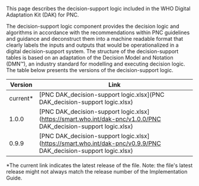This page describes the decision-support logic included in the WHO Digital Adaptation Kit (DAK) for PNC. 

The decision-support logic component provides the decision logic and algorithms in accordance with the recommendations within PNC guidelines and guidance and deconstruct them into a machine readable format that clearly labels the inputs and outputs that would be operationalized in a digital decision-support system. The structure of the decision-support tables is based on an adaptation of the Decision Model and Notation (DMN™), an industry standard for modelling and executing decision logic.<br>
The table below presents the versions of the decision-support logic.

| Version | Link |
|---|---|
| current* | [PNC DAK_decision-support logic.xlsx](PNC DAK_decision-support logic.xlsx) |
|1.0.0 | [PNC DAK_decision-support logic.xlsx](https://smart.who.int/dak-pnc/v1.0.0/PNC DAK_decision-support logic.xlsx) |
|0.9.9 | [PNC DAK_decision-support logic.xlsx](https://smart.who.int/dak-pnc/v0.9.9/PNC DAK_decision-support logic.xlsx) |

*The current link indicates the latest release of the file. Note: the file's latest release might not always match the release number of the Implementation Guide.
